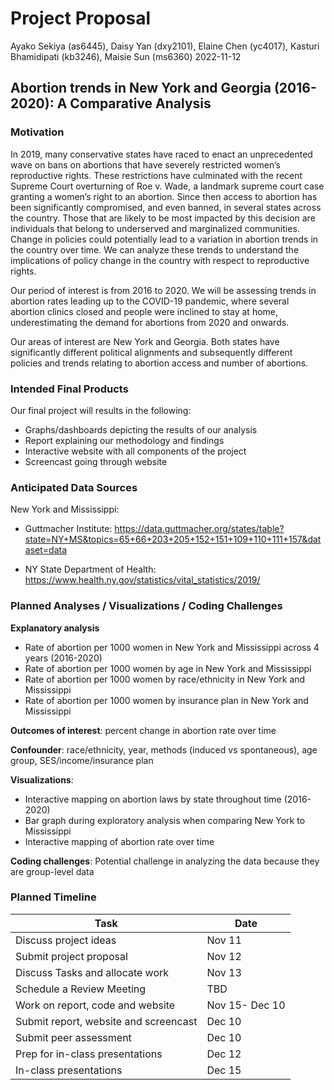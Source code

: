 Project Proposal
================
Ayako Sekiya (as6445), Daisy Yan (dxy2101), Elaine Chen (yc4017),
Kasturi Bhamidipati (kb3246), Maisie Sun (ms6360)
2022-11-12

## Abortion trends in New York and Georgia (2016-2020): A Comparative Analysis

### Motivation

In 2019, many conservative states have raced to enact an unprecedented
wave on bans on abortions that have severely restricted women’s
reproductive rights. These restrictions have culminated with the recent
Supreme Court overturning of Roe v. Wade, a landmark supreme court case
granting a women’s right to an abortion. Since then access to abortion
has been significantly compromised, and even banned, in several states
across the country. Those that are likely to be most impacted by this
decision are individuals that belong to underserved and marginalized
communities. Change in policies could potentially lead to a variation in
abortion trends in the country over time. We can analyze these trends to
understand the implications of policy change in the country with respect
to reproductive rights.

Our period of interest is from 2016 to 2020. We will be assessing trends
in abortion rates leading up to the COVID-19 pandemic, where several
abortion clinics closed and people were inclined to stay at home,
underestimating the demand for abortions from 2020 and onwards.

Our areas of interest are New York and Georgia. Both states have
significantly different political alignments and subsequently different
policies and trends relating to abortion access and number of abortions.

### Intended Final Products

Our final project will results in the following:

-   Graphs/dashboards depicting the results of our analysis
-   Report explaining our methodology and findings
-   Interactive website with all components of the project
-   Screencast going through website

### Anticipated Data Sources

New York and Mississippi:

-   Guttmacher Institute:
    <https://data.guttmacher.org/states/table?state=NY+MS&topics=65+66+203+205+152+151+109+110+111+157&dataset=data>

-   NY State Department of Health:
    <https://www.health.ny.gov/statistics/vital_statistics/2019/>

### Planned Analyses / Visualizations / Coding Challenges

**Explanatory analysis**

-   Rate of abortion per 1000 women in New York and Mississippi across 4
    years (2016-2020)
-   Rate of abortion per 1000 women by age in New York and Mississippi
-   Rate of abortion per 1000 women by race/ethnicity in New York and
    Mississippi
-   Rate of abortion per 1000 women by insurance plan in New York and
    Mississippi

**Outcomes of interest**: percent change in abortion rate over time

**Confounder**: race/ethnicity, year, methods (induced vs spontaneous),
age group, SES/income/insurance plan

**Visualizations**:

-   Interactive mapping on abortion laws by state throughout time
    (2016-2020)
-   Bar graph during exploratory analysis when comparing New York to
    Mississippi
-   Interactive mapping of abortion rate over time

**Coding challenges**: Potential challenge in analyzing the data because
they are group-level data

### Planned Timeline

| Task                                  | Date           |
|---------------------------------------|----------------|
| Discuss project ideas                 | Nov 11         |
| Submit project proposal               | Nov 12         |
| Discuss Tasks and allocate work       | Nov 13         |
| Schedule a Review Meeting             | TBD            |
| Work on report, code and website      | Nov 15- Dec 10 |
| Submit report, website and screencast | Dec 10         |
| Submit peer assessment                | Dec 10         |
| Prep for in-class presentations       | Dec 12         |
| In-class presentations                | Dec 15         |
